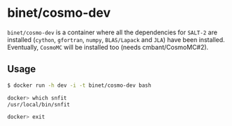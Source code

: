 binet/cosmo-dev
===============

`binet/cosmo-dev` is a container where all the dependencies for `SALT-2` are installed (`cython`, `gfortran`, `numpy`, `BLAS/Lapack` and `JLA`) have been installed.
Eventually, `CosmoMC` will be installed too (needs cmbant/CosmoMC#2).

## Usage

```sh
$ docker run -h dev -i -t binet/cosmo-dev bash

docker> which snfit
/usr/local/bin/snfit

docker> exit
```
